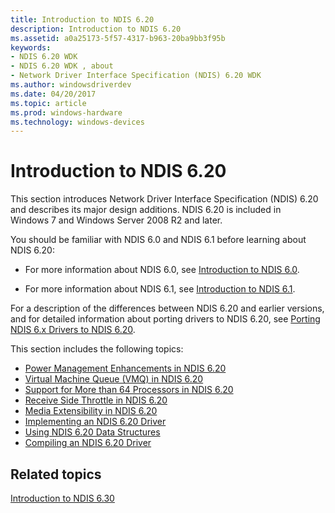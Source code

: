 ```yaml
---
title: Introduction to NDIS 6.20
description: Introduction to NDIS 6.20
ms.assetid: a0a25173-5f57-4317-b963-20ba9bb3f95b
keywords:
- NDIS 6.20 WDK
- NDIS 6.20 WDK , about
- Network Driver Interface Specification (NDIS) 6.20 WDK
ms.author: windowsdriverdev
ms.date: 04/20/2017
ms.topic: article
ms.prod: windows-hardware
ms.technology: windows-devices
---
```


# Introduction to NDIS 6.20





This section introduces Network Driver Interface Specification (NDIS) 6.20 and describes its major design additions. NDIS 6.20 is included in Windows 7 and Windows Server 2008 R2 and later.

You should be familiar with NDIS 6.0 and NDIS 6.1 before learning about NDIS 6.20:

-   For more information about NDIS 6.0, see [Introduction to NDIS 6.0](introduction-to-ndis-6-0.md).

-   For more information about NDIS 6.1, see [Introduction to NDIS 6.1](introduction-to-ndis-6-1.md).

For a description of the differences between NDIS 6.20 and earlier versions, and for detailed information about porting drivers to NDIS 6.20, see [Porting NDIS 6.x Drivers to NDIS 6.20](porting-ndis-6-x-drivers-to-ndis-6-20.md).

This section includes the following topics:

-   [Power Management Enhancements in NDIS 6.20](power-management-enhancements-in-ndis-6-20.md)
-   [Virtual Machine Queue (VMQ) in NDIS 6.20](virtual-machine-queue--vmq--in-ndis-6-20.md)
-   [Support for More than 64 Processors in NDIS 6.20](support-for-more-than-64-processors-in-ndis-6-20.md)
-   [Receive Side Throttle in NDIS 6.20](receive-side-throttle-in-ndis-6-20.md)
-   [Media Extensibility in NDIS 6.20](media-extensibility-in-ndis-6-20.md)
-   [Implementing an NDIS 6.20 Driver](implementing-an-ndis-6-20-driver.md)
-   [Using NDIS 6.20 Data Structures](using-ndis-6-20-data-structures.md)
-   [Compiling an NDIS 6.20 Driver](compiling-an-ndis-6-20-driver.md)

## Related topics


[Introduction to NDIS 6.30](introduction-to-ndis-6-30.md)

 

 






